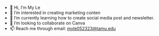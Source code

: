 - 👋 Hi, I’m My Le
- 👀 I’m interested in creating marketing conten
- 🌱 I’m currently learning how to create social media post and newsletter.
- 💞️ I’m looking to collaborate on Canva
- 📫 Reach me through email: myle052323@tamu.edu


